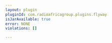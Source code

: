 ```yaml
---
layout: plugin
pluginId: com.radioafricagroup.plugins.flyway
isJarAvailable: true
error: NONE
violations: []

---
```

